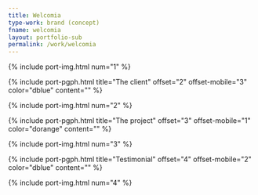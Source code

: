```yaml
---
title: Welcomia
type-work: brand (concept)
fname: welcomia
layout: portfolio-sub
permalink: /work/welcomia
---
```


{% include port-img.html num="1" %}

{% include port-pgph.html title="The client" offset="2" offset-mobile="3" color="dblue" content="" %}

{% include port-img.html num="2" %}

{% include port-pgph.html title="The project" offset="3" offset-mobile="1" color="dorange" content="" %}

{% include port-img.html num="3" %}

{% include port-pgph.html title="Testimonial" offset="4" offset-mobile="2" color="dblue" content="" %}

{% include port-img.html num="4" %}
